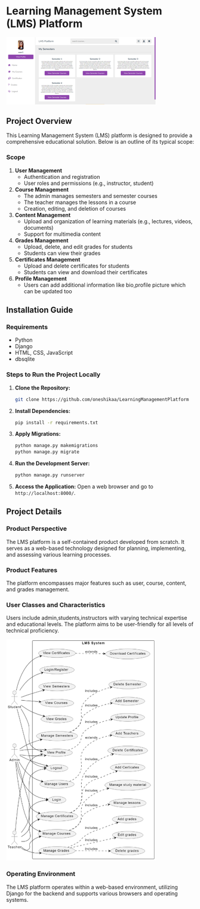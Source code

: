 # Learning Management System (LMS) Platform
<img src="screenshots/user_dashboard.png" alt="User Dashboard" width="400"/>


## Project Overview

This Learning Management System (LMS) platform is designed to provide a comprehensive educational solution. Below is an outline of its typical scope:

### Scope
1. **User Management**
    - Authentication and registration
    - User roles and permissions (e.g., instructor, student)
2. **Course Management**
    - The admin manages semesters and semester courses
    - The teacher manages the lessons in a course
    - Creation, editing, and deletion of courses
3. **Content Management**
    - Upload and organization of learning materials (e.g., lectures, videos, documents)
    - Support for multimedia content
4. **Grades Management**
    - Upload, delete, and edit grades for students
    - Students can view their grades
5. **Certificates Management**
   - Upload and delete certificates for students
   - Students can view and download their certificates
6. **Profile Management**
   - Users can add additional information like bio,profile picture which can be updated too

## Installation Guide

### Requirements
- Python
- Django
- HTML, CSS, JavaScript
- dbsqlite

### Steps to Run the Project Locally

1. **Clone the Repository:**
    ```bash
    git clone https://github.com/oneshikaa/LearningManagementPlatform
    ```

2. **Install Dependencies:**
    ```bash
    pip install -r requirements.txt
    ```

3. **Apply Migrations:**
    ```bash
    python manage.py makemigrations
    python manage.py migrate
    ```

4. **Run the Development Server:**
    ```bash
    python manage.py runserver
    ```

5. **Access the Application:**
    Open a web browser and go to `http://localhost:8000/`.

## Project Details

### Product Perspective
The LMS platform is a self-contained product developed from scratch. It serves as a web-based technology designed for planning, implementing, and assessing various learning processes.

### Product Features
The platform encompasses major features such as user, course, content, and grades management.

### User Classes and Characteristics
Users include admin,students,instructors with varying technical expertise and educational levels. The platform aims to be user-friendly for all levels of technical proficiency.

<img src="screenshots/use_case.png" alt="User Dashboard" width="400"/>

### Operating Environment
The LMS platform operates within a web-based environment, utilizing Django for the backend and supports various browsers and operating systems.

